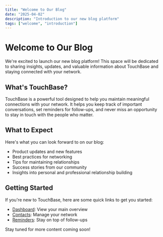 ```yaml
---
title: "Welcome to Our Blog"
date: "2025-04-02"
description: "Introduction to our new blog platform"
tags: ["welcome", "introduction"]
---
```


# Welcome to Our Blog

We're excited to launch our new blog platform! This space will be dedicated to sharing insights, updates, and valuable information about TouchBase and staying connected with your network.

## What's TouchBase?

TouchBase is a powerful tool designed to help you maintain meaningful connections with your network. It helps you keep track of important conversations, set reminders for follow-ups, and never miss an opportunity to stay in touch with the people who matter.

## What to Expect

Here's what you can look forward to on our blog:

- Product updates and new features
- Best practices for networking
- Tips for maintaining relationships
- Success stories from our community
- Insights into personal and professional relationship building

## Getting Started

If you're new to TouchBase, here are some quick links to get you started:
- [Dashboard](/): View your main overview
- [Contacts](/contacts): Manage your network
- [Reminders](/reminders): Stay on top of follow-ups

Stay tuned for more content coming soon!